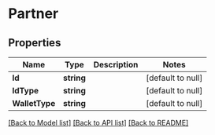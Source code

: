 # Partner

## Properties
Name | Type | Description | Notes
------------ | ------------- | ------------- | -------------
**Id** | **string** |  | [default to null]
**IdType** | **string** |  | [default to null]
**WalletType** | **string** |  | [default to null]

[[Back to Model list]](../README.md#documentation-for-models) [[Back to API list]](../README.md#documentation-for-api-endpoints) [[Back to README]](../README.md)

